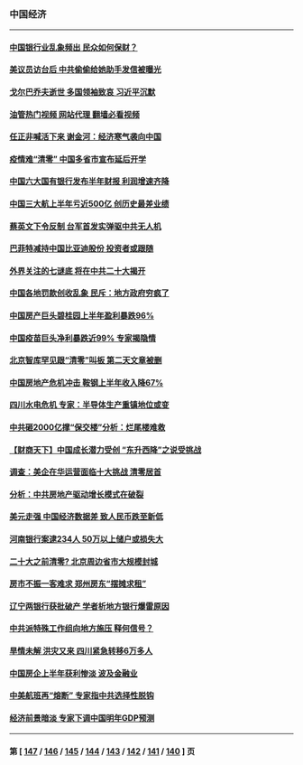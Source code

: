 ### 中国经济
---
#### [中国银行业乱象频出 民众如何保财？](../../pages/ncid283/n13814689.md?09010045) 
#### [美议员访台后 中共偷偷给她助手发信被曝光](../../pages/ncid283/n13814672.md?09010045) 
#### [戈尔巴乔夫逝世 多国领袖致哀 习近平沉默](../../pages/ncid283/n13814454.md?09010045) 
#### [油管热门视频 网站代理 翻墙必看视频](http://209.222.30.114:81/youtube.html?09010045)
#### [任正非喊活下来 谢金河：经济寒气袭向中国](../../pages/ncid283/n13814196.md?09010045) 
#### [疫情难“清零” 中国多省市宣布延后开学](../../pages/ncid283/n13814352.md?09010045) 
#### [中国六大国有银行发布半年财报 利润增速齐降](../../pages/ncid283/n13814371.md?09010045) 
#### [中国三大航上半年亏近500亿 创历史最差业绩](../../pages/ncid283/n13813972.md?09010045) 
#### [蔡英文下令反制 台军首发实弹驱中共无人机](../../pages/ncid283/n13813905.md?09010045) 
#### [巴菲特减持中国比亚迪股份 投资者或跟随](../../pages/ncid283/n13813939.md?09010045) 
#### [外界关注的七谜底 将在中共二十大揭开](../../pages/ncid283/n13813907.md?09010045) 
#### [中国各地罚款创收乱象 民斥：地方政府穷疯了](../../pages/ncid283/n13813735.md?09010045) 
#### [中国房产巨头碧桂园上半年盈利暴跌96%](../../pages/ncid283/n13813700.md?09010045) 
#### [中国疫苗巨头净利暴跌近99% 专家揭隐情](../../pages/ncid283/n13813638.md?09010045) 
#### [北京智库罕见跟“清零”叫板 第二天文章被删](../../pages/ncid283/n13813675.md?09010045) 
#### [中国房地产危机冲击 鞍钢上半年收入降67%](../../pages/ncid283/n13813496.md?09010045) 
#### [四川水电危机 专家：半导体生产重镇地位或变](../../pages/ncid283/n13813508.md?09010045) 
#### [中共砸2000亿撑“保交楼”分析：烂尾楼难救](../../pages/ncid283/n13813231.md?09010045) 
#### [【财商天下】中国成长潜力受创 “东升西降”之说受挑战](../../pages/ncid283/n13813278.md?09010045) 
#### [调查：美企在华运营面临十大挑战 清零居首](../../pages/ncid283/n13813244.md?09010045) 
#### [分析：中共房地产驱动增长模式在破裂](../../pages/ncid283/n13813258.md?09010045) 
#### [美元走强 中国经济数据差 致人民币跌至新低](../../pages/ncid283/n13813194.md?09010045) 
#### [河南银行案逮234人 50万以上储户或损失大](../../pages/ncid283/n13813193.md?09010045) 
#### [二十大之前清零? 北京周边省市大规模封城](../../pages/ncid283/n13813098.md?09010045) 
#### [房市不振一客难求 郑州房东“摆摊求租”](../../pages/ncid283/n13813026.md?09010045) 
#### [辽宁两银行获批破产 学者析地方银行爆雷原因](../../pages/ncid283/n13812334.md?09010045) 
#### [中共派特殊工作组向地方施压 释何信号？](../../pages/ncid283/n13812843.md?09010045) 
#### [旱情未解 洪灾又来 四川紧急转移6万多人](../../pages/ncid283/n13812986.md?09010045) 
#### [中国房企上半年获利惨淡 波及金融业](../../pages/ncid283/n13812896.md?09010045) 
#### [中美航班再“熔断” 专家指中共选择性脱钩](../../pages/ncid283/n13812797.md?09010045) 
#### [经济前景暗淡 专家下调中国明年GDP预测](../../pages/ncid283/n13812679.md?09010045) 

---
#### 第 [ [147](./147.md?09010045) / [146](./146.md?09010045) / [145](./145.md?09010045) / [144](./144.md?09010045) / [143](./143.md?09010045) / [142](./142.md?09010045) / [141](./141.md?09010045) / [140](./140.md?09010045) ] 页

